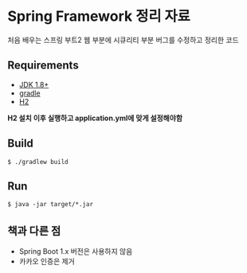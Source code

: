 # Spring Framework 정리 자료
처음 배우는 스프링 부트2 웹 부분에 시큐리티 부분 버그를 수정하고 정리한 코드

## Requirements
- [JDK 1.8+](https://www.oracle.com/technetwork/java/javase/downloads/jdk8-downloads-2133151.html)
- [gradle](https://gradle.org/)
- [H2](https://www.h2database.com/html/main.html)

**H2 설치 이후 실행하고 application.yml에 맞게 설정해야함**

## Build
```
$ ./gradlew build
```

## Run
```
$ java -jar target/*.jar
```

## 책과 다른 점
- Spring Boot 1.x 버전은 사용하지 않음
- 카카오 인증은 제거
